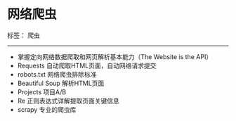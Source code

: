 ﻿# 网络爬虫

标签： 爬虫

---

- 掌握定向网络数据爬取和网页解析基本能力（The Website is the API）
- Requests 自动爬取HTML页面，自动网络请求提交
- robots.txt 网络爬虫排除标准
- Beautiful Soup 解析HTML页面
- Projects 项目A/B
- Re 正则表达式详解提取页面关键信息
- scrapy 专业的爬虫库







